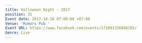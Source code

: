 ```yaml
---
title: Halloween Night - 2017
position: 31
Event date: 2017-10-28 07:00:00 +07:00
Venue: 'Rumors Pub '
Event URL: https://www.facebook.com/events/172001326688265/
Genre: Live
---
```


